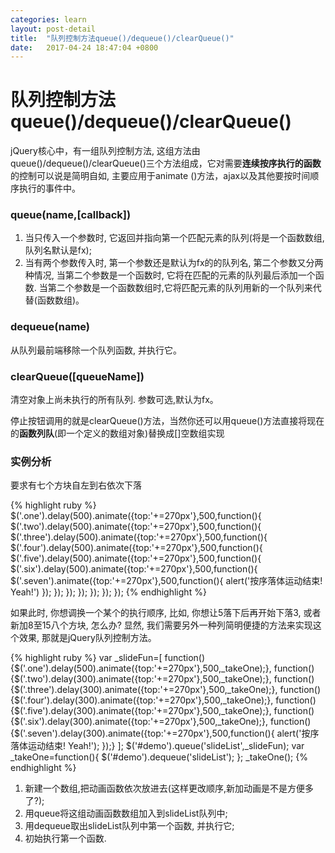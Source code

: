 ```yaml
---
categories: learn
layout: post-detail
title:  "队列控制方法queue()/dequeue()/clearQueue()"
date:   2017-04-24 18:47:04 +0800
---
```


# 队列控制方法queue()/dequeue()/clearQueue()

jQuery核心中，有一组队列控制方法, 这组方法由queue()/dequeue()/clearQueue()三个方法组成，它对需要**连续按序执行的函数**的控制可以说是简明自如, 主要应用于animate ()方法，ajax以及其他要按时间顺序执行的事件中。

### **queue(name,[callback])**

1. 当只传入一个参数时, 它返回并指向第一个匹配元素的队列(将是一个函数数组,队列名默认是fx); 
2. 当有两个参数传入时, 第一个参数还是默认为fx的的队列名, 第二个参数又分两种情况, 当第二个参数是一个函数时, 它将在匹配的元素的队列最后添加一个函数. 当第二个参数是一个函数数组时,它将匹配元素的队列用新的一个队列来代替(函数数组)。

###   **dequeue(name)**

从队列最前端移除一个队列函数, 并执行它。

### **clearQueue([queueName])**

清空对象上尚未执行的所有队列. 参数可选,默认为fx。 

停止按钮调用的就是clearQueue()方法，当然你还可以用queue()方法直接将现在的**函数列队**(即一个定义的数组对象)替换成[]空数组实现	
 


### **实例分析**

要求有七个方块自左到右依次下落

{% highlight ruby %}
$('.one').delay(500).animate({top:'+=270px'},500,function(){
        $('.two').delay(500).animate({top:'+=270px'},500,function(){
            $('.three').delay(500).animate({top:'+=270px'},500,function(){
                $('.four').delay(500).animate({top:'+=270px'},500,function(){
                    $('.five').delay(500).animate({top:'+=270px'},500,function(){
                        $('.six').delay(500).animate({top:'+=270px'},500,function(){
                            $('.seven').animate({top:'+=270px'},500,function(){
                                alert('按序落体运动结束! Yeah!')
                            });
                        });
                    });
                });
            });
        });
    });
{% endhighlight %}


如果此时, 你想调换一个某个的执行顺序, 比如, 你想让5落下后再开始下落3, 或者新加8至15八个方块, 怎么办?  显然, 我们需要另外一种列简明便捷的方法来实现这个效果, 那就是jQuery队列控制方法。

{% highlight ruby %}
var _slideFun=[
    function(){$('.one').delay(500).animate({top:'+=270px'},500,_takeOne);},
    function(){$('.two').delay(300).animate({top:'+=270px'},500,_takeOne);},
    function(){$('.three').delay(300).animate({top:'+=270px'},500,_takeOne);},
    function(){$('.four').delay(300).animate({top:'+=270px'},500,_takeOne);},
    function(){$('.five').delay(300).animate({top:'+=270px'},500,_takeOne);},
    function(){$('.six').delay(300).animate({top:'+=270px'},500,_takeOne);},
    function(){$('.seven').delay(300).animate({top:'+=270px'},500,function(){
        alert('按序落体运动结束! Yeah!');
    });}
];
$('#demo').queue('slideList',_slideFun);
var _takeOne=function(){
    $('#demo').dequeue('slideList');
};
_takeOne();
{% endhighlight %}

1. 新建一个数组,把动画函数依次放进去(这样更改顺序,新加动画是不是方便多了?); 
2. 用queue将这组动画函数数组加入到slideList队列中; 
3. 用dequeue取出slideList队列中第一个函数, 并执行它; 
4. 初始执行第一个函数. 
